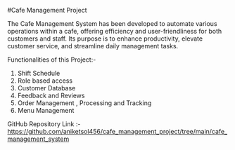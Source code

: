 #Cafe Management Project

The Cafe Management System has been developed to automate various operations within a cafe, offering efficiency and user-friendliness for both customers and staff. Its purpose is to enhance productivity, elevate customer service, and streamline daily management tasks.

Functionalities of this Project:-
1. Shift Schedule
2. Role based access
3. Customer Database
4. Feedback and Reviews
5. Order Management , Processing and Tracking
6. Menu Management

GitHub Repository Link :- https://github.com/aniketsol456/cafe_management_project/tree/main/cafe_management_system
